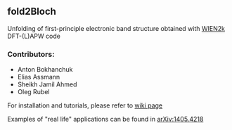 ## fold2Bloch

Unfolding of first-principle electronic band structure obtained with [WIEN2k](http://www.wien2k.at) DFT-(L)APW code

### Contributors:
* Anton Bokhanchuk
* Elias Assmann
* Sheikh Jamil Ahmed
* Oleg Rubel

For installation and tutorials, please refer to [wiki page](https://github.com/rubel75/fold2Bloch/wiki)

Examples of "real life" applications can be found in [arXiv:1405.4218](http://arxiv.org/abs/1405.4218)
